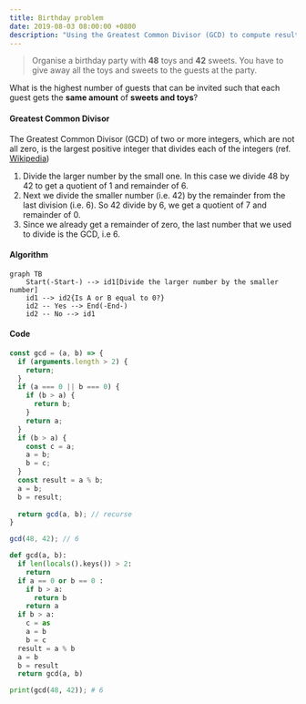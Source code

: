 ```yaml
---
title: Birthday problem
date: 2019-08-03 08:00:00 +0800
description: "Using the Greatest Common Divisor (GCD) to compute results."
---
```


> Organise a birthday party with **48** toys and **42** sweets.
You have to give away all the toys and sweets to the guests at the party.

What is the highest number of guests that can be invited such that each guest gets the **same amount** of **sweets and toys**?

#### Greatest Common Divisor

The Greatest Common Divisor (GCD) of two or more integers, which are not all zero, is the largest positive integer that divides each of the integers (ref. [Wikipedia](https://en.wikipedia.org/wiki/Greatest_common_divisor))

1. Divide the larger number by the small one. In this case we divide 48 by 42 to get a quotient of 1 and remainder of 6.
2. Next we divide the smaller number (i.e. 42) by the remainder from the last division (i.e. 6). So 42 divide by 6, we get a quotient of 7 and remainder of 0.
3. Since we already get a remainder of zero, the last number that we used to divide is the GCD, i.e 6.

#### Algorithm

```mermaid
graph TB
    Start(-Start-) --> id1[Divide the larger number by the smaller number]
    id1 --> id2{Is A or B equal to 0?}
    id2 -- Yes --> End(-End-)
    id2 -- No --> id1
```

#### Code

```js
const gcd = (a, b) => {
  if (arguments.length > 2) {
    return;
  }
  if (a === 0 || b === 0) {
    if (b > a) {
      return b;
    }
    return a;
  }
  if (b > a) {
    const c = a;
    a = b;
    b = c;
  }
  const result = a % b;
  a = b;
  b = result;
  
  return gcd(a, b); // recurse
}

gcd(48, 42); // 6
```

```python
def gcd(a, b):
  if len(locals().keys()) > 2:
    return
  if a == 0 or b == 0 :
    if b > a:
      return b
    return a
  if b > a:
    c = as
    a = b
    b = c
  result = a % b
  a = b
  b = result
  return gcd(a, b)

print(gcd(48, 42)); # 6
```


